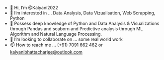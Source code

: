 - 👋 Hi, I’m @Kalyani2022
- 👀 I’m interested in ... Data Analysis, Data Vizualisation, Web Scrapping, Python
- 🌱 Possess deep knowledge of Python and Data Analysis & Visualizations through Pandas and seaborn and Predictive analysis through ML Algorithm and Natural Language Processing.
- 💞️ I’m looking to collaborate on ... some real world work
- 📫 How to reach me ... (+91) 7091 662 462 or kalyanibhattacharjee@outlook.com

<!---
Kalyani2022/Kalyani2022 is a ✨ special ✨ repository because its `README.md` (this file) appears on your GitHub profile.
You can click the Preview link to take a look at your changes.
--->
